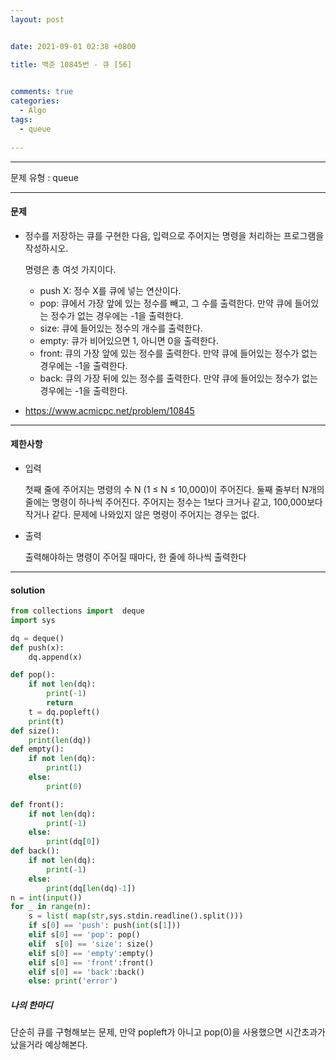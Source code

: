 ```yaml
---
layout: post


date: 2021-09-01 02:38 +0800

title: 백준 10845번 - 큐 [56]

  
comments: true
categories: 
  - Algo
tags: 
  - queue
  
---
```


---



문제 유형 : 	queue

---

#### 문제

- 정수를 저장하는 큐를 구현한 다음, 입력으로 주어지는 명령을 처리하는 프로그램을 작성하시오.

  명령은 총 여섯 가지이다.
  
  - push X: 정수 X를 큐에 넣는 연산이다.
  - pop: 큐에서 가장 앞에 있는 정수를 빼고, 그 수를 출력한다. 만약 큐에 들어있는 정수가 없는 경우에는 -1을 출력한다.
  - size: 큐에 들어있는 정수의 개수를 출력한다.
  - empty: 큐가 비어있으면 1, 아니면 0을 출력한다.
  - front: 큐의 가장 앞에 있는 정수를 출력한다. 만약 큐에 들어있는 정수가 없는 경우에는 -1을 출력한다.
  - back: 큐의 가장 뒤에 있는 정수를 출력한다. 만약 큐에 들어있는 정수가 없는 경우에는 -1을 출력한다.
  
- https://www.acmicpc.net/problem/10845

---



#### 제한사항

- 입력

  첫째 줄에 주어지는 명령의 수 N (1 ≤ N ≤ 10,000)이 주어진다. 둘째 줄부터 N개의 줄에는 명령이 하나씩 주어진다. 주어지는 정수는 1보다 크거나 같고, 100,000보다 작거나 같다. 문제에 나와있지 않은 명령이 주어지는 경우는 없다.

- 출력

  출력해야하는 명령이 주어질 때마다, 한 줄에 하나씩 출력한다

---

#### solution

```python
from collections import  deque
import sys

dq = deque()
def push(x):
    dq.append(x)

def pop():
    if not len(dq):
        print(-1)
        return
    t = dq.popleft()
    print(t)
def size():
    print(len(dq))
def empty():
    if not len(dq):
        print(1)
    else:
        print(0)

def front():
    if not len(dq):
        print(-1)
    else:
        print(dq[0])
def back():
    if not len(dq):
        print(-1)
    else:
        print(dq[len(dq)-1])
n = int(input())
for _ in range(n):
    s = list( map(str,sys.stdin.readline().split()))
    if s[0] == 'push': push(int(s[1]))
    elif s[0] == 'pop': pop()
    elif  s[0] == 'size': size()
    elif s[0] == 'empty':empty()
    elif s[0] == 'front':front()
    elif s[0] == 'back':back()
    else: print('error')

```



 ##### 나의 한마디

단순히 큐를 구형해보는 문제, 만약 popleft가 아니고 pop(0)을 사용했으면 시간초과가 났을거라 예상해본다. 

